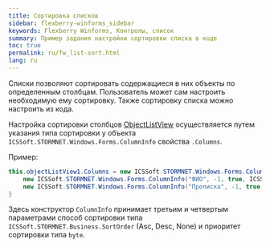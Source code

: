 ```yaml
---
title: Сортировка списков
sidebar: flexberry-winforms_sidebar
keywords: Flexberry Winforms, Контролы, список
summary: Пример задания настройки сортировки списка в коде
toc: true
permalink: ru/fw_list-sort.html
lang: ru
---
```


Списки позволяют сортировать содержащиеся в них объекты по определенным столбцам. Пользователь может сам настроить необходимую ему сортировку.
Также сортировку списка можно настроить из кода.

Настройка сортировки столбцов [ObjectListView](fw_objectlistview.html) осуществляется путем указания типа сортировки у объекта
`ICSSoft.STORMNET.Windows.Forms.ColumnInfo` свойства `.Columns`.

Пример:

```csharp
this.objectListView1.Columns = new ICSSoft.STORMNET.Windows.Forms.ColumnInfo[] {
    new ICSSoft.STORMNET.Windows.Forms.ColumnInfo("ФИО", -1, true, ICSSoft.STORMNET.Business.SortOrder.Asc, ((byte)(0)), "ФИО"),
    new ICSSoft.STORMNET.Windows.Forms.ColumnInfo("Прописка", -1, true, ICSSoft.STORMNET.Business.SortOrder.Asc, ((byte)(1)), "Прописка")
}
```

Здесь конструктор `ColumnInfo` принимает третьим и четвертым параметрами способ сортировки типа `ICSSoft.STORMNET.Business.SortOrder` (Asc, Desc, None) и приоритет сортировки типа `byte`.
